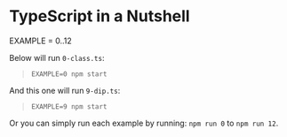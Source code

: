 # TypeScript in a Nutshell

EXAMPLE = 0..12

Below will run `0-class.ts`:

> `EXAMPLE=0 npm start`

And this one will run `9-dip.ts`:

> `EXAMPLE=9 npm start`

Or you can simply run each example by running: `npm run 0` to `npm run 12`.

